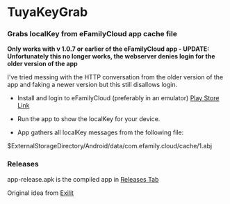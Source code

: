 # TuyaKeyGrab

### Grabs localKey from eFamilyCloud app cache file 

**Only works with v 1.0.7 or earlier of the eFamilyCloud app - UPDATE: Unfortunately this no longer works, the webserver denies login for the older version of the app**

I've tried messing with the HTTP conversation from the older version of the app and faking a newer version but this still disallows login.

* Install and login to eFamilyCloud (preferably in an emulator)
[Play Store Link](https://play.google.com/store/apps/details?id=com.efamily.cloud&hl=en)

* Run the app to show the localKey for your device. 
* App gathers all localKey messages from the following file:

$ExternalStorageDirectory/Android/data/com.efamily.cloud/cache/1.abj

### Releases

app-release.apk is the compiled app in [Releases Tab](https://github.com/bobalob/TuyaKeyGrab/releases)


Original idea from [Exilit](https://github.com/exilit)
